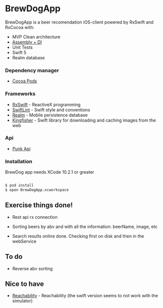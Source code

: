# BrewDogApp

BrewDogApp is a beer recomendation iOS-client powered by RxSwift and RxCocoa with:

  - MVP Clean architecture
  - [Assembly + DI](https://github.com/LosZigerianos/JourTrip/blob/master/Documentation/Architecture.md)
  - Unit Tests
  - Swift 5
  - Realm database
  
### Dependency manager

* [Cocoa Pods](https://cocoapods.org/) 

### Frameworks

* [RxSwift](https://github.com/ReactiveX/RxSwift) - ReactiveX programming
* [SwiftLint](https://github.com/realm/SwiftLint) - Swift style and conventions
* [Realm](https://github.com/realm/realm-cocoa) - Mobile persistence database
* [Kingfisher](https://github.com/onevcat/Kingfisher) - Swift library for downloading and caching images from the web

### Api

* [Punk Api](https://punkapi.com/documentation/v2)  

### Installation

BrewDog app  needs XCode 10.2.1 or greater

```sh

$ pod install
$ open BrewDogApp.xcworkspace

```

## Exercise things done!

- Rest api rx connection

- Sorting beers by abv and with all the information: beerName, image, etc

- Search results online done. Checking first on disk and then in the webService  

## To do

- Reverse abv sorting

## Nice to have
* [Reachability](https://github.com/tonymillion/Reachability) - Reachability (the swift version seems to not work with the simulator)
